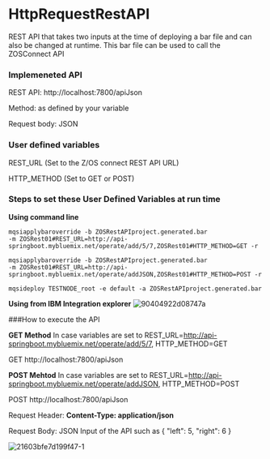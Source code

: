 # HttpRequestRestAPI
REST API that takes two inputs at the time of deploying a bar file and can also be changed at runtime.
This bar file can be used to call the ZOSConnect API

### Implemeneted API
REST API: http://localhost:7800/apiJson

Method: as defined by your variable

Request body: JSON

### User defined variables 
REST_URL (Set to the Z/OS connect REST API URL)

HTTP_METHOD (Set to GET or POST)

### Steps to set these User Defined Variables at run time


**Using command line**
```
mqsiapplybaroverride -b ZOSRestAPIproject.generated.bar 
-m ZOSRest01#REST_URL=http://api-springboot.mybluemix.net/operate/add/5/7,ZOSRest01#HTTP_METHOD=GET -r

mqsiapplybaroverride -b ZOSRestAPIproject.generated.bar 
-m ZOSRest01#REST_URL=http://api-springboot.mybluemix.net/operate/addJSON,ZOSRest01#HTTP_METHOD=POST -r

mqsideploy TESTNODE_root -e default -a ZOSRestAPIproject.generated.bar
```


**Using from IBM Integration explorer**
![90404922d08747a](https://cloud.githubusercontent.com/assets/14492591/14194960/a05fb1d8-f7ff-11e5-80d8-34344b930d8a.jpg)


###How to execute the API


**GET Method**
In case variables are set to REST_URL=http://api-springboot.mybluemix.net/operate/add/5/7, HTTP_METHOD=GET

GET  http://localhost:7800/apiJson



**POST Mehtod**
In case variables are set to REST_URL=http://api-springboot.mybluemix.net/operate/addJSON, HTTP_METHOD=POST

POST  http://localhost:7800/apiJson

Request Header: **Content-Type: application/json**

Request Body: JSON Input of the API such as  {  "left": 5,  "right": 6 }


![21603bfe7d199f47-1](https://cloud.githubusercontent.com/assets/14492591/14194959/a000b03e-f7ff-11e5-8758-6ab483dc3f1b.jpg)


